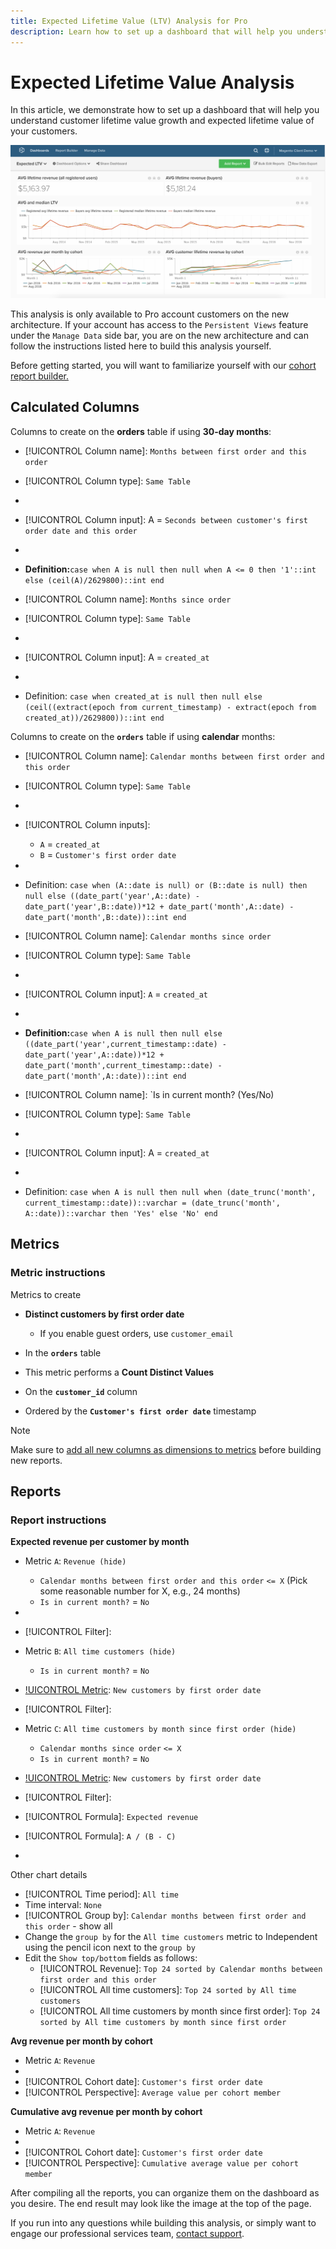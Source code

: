 ```yaml
---
title: Expected Lifetime Value (LTV) Analysis for Pro
description: Learn how to set up a dashboard that will help you understand customer lifetime value growth and expected lifetime value of your customers. 
---
```

# Expected Lifetime Value Analysis

In this article, we demonstrate how to set up a dashboard that will help you understand customer lifetime value growth and expected lifetime value of your customers. 

![](../../assets/exp-lifetim-value-anyalysis.png)

This analysis is only available to Pro account customers on the new architecture. If your account has access to the `Persistent Views` feature under the `Manage Data` side bar, you are on the new architecture and can follow the instructions listed here to build this analysis yourself.

Before getting started, you will want to familiarize yourself with our [cohort report builder.](../dev-reports/cohort-rpt-bldr.md)

## Calculated Columns

Columns to create on the **orders** table if using **30-day months**:

* [!UICONTROL Column name]: `Months between first order and this order`
* [!UICONTROL Column type]: `Same Table`
* [!UICONTROL Column equation]: `CALCULATION`
* [!UICONTROL Column input]: A = `Seconds between customer's first order date and this order`
* [!UICONTROL Datatype]: `Integer`
* **Definition:**`case when A is null then null when A <= 0 then '1'::int else (ceil(A)/2629800)::int end`

* [!UICONTROL Column name]: `Months since order`
* [!UICONTROL Column type]: `Same Table`
* [!UICONTROL Column equation]: `CALCULATION`
* [!UICONTROL Column input]: A = `created_at`
* [!UICONTROL Datatype]: `Integer`
* Definition: `case when created_at is null then null else (ceil((extract(epoch from current_timestamp) - extract(epoch from created_at))/2629800))::int end`

Columns to create on the **`orders`** table if using **calendar** months:

* [!UICONTROL Column name]: `Calendar months between first order and this order`
* [!UICONTROL Column type]: `Same Table`
* [!UICONTROL Column equation]: `CALCULATION`
* [!UICONTROL Column inputs]:
  * `A` = `created_at`
  * `B` = `Customer's first order date`

* [!UICONTROL Datatype]: `Integer`
* Definition: `case when (A::date is null) or (B::date is null) then null else ((date_part('year',A::date) - date_part('year',B::date))*12 + date_part('month',A::date) - date_part('month',B::date))::int end`

* [!UICONTROL Column name]: `Calendar months since order`
* [!UICONTROL Column type]: `Same Table`
* [!UICONTROL Column equation]: `CALCULATION`
* [!UICONTROL Column input]: `A` = `created_at`
* [!UICONTROL Datatype]: `Integer`
* **Definition:**`case when A is null then null else ((date_part('year',current_timestamp::date) - date_part('year',A::date))*12 + date_part('month',current_timestamp::date) - date_part('month',A::date))::int end`

* [!UICONTROL Column name]: `Is in current month? (Yes/No)
* [!UICONTROL Column type]: `Same Table`
* [!UICONTROL Column equation]: `CALCULATION`
* [!UICONTROL Column input]: A = `created_at`
* [!UICONTROL Datatype]: `String`
* Definition: `case when A is null then null when (date_trunc('month', current_timestamp::date))::varchar = (date_trunc('month', A::date))::varchar then 'Yes' else 'No' end`

## Metrics

### Metric instructions

Metrics to create

* **Distinct customers by first order date**
  * If you enable guest orders, use `customer_email`

* In the **`orders`** table
* This metric performs a **Count Distinct Values**
* On the **`customer_id`** column
* Ordered by the **`Customer's first order date`** timestamp

>[!NOTE]
>
>Make sure to [add all new columns as dimensions to metrics](../../data-analyst/data-warehouse-mgr/manage-data-dimensions-metrics.md) before building new reports.

## Reports

### Report instructions

**Expected revenue per customer by month**

* Metric `A`: `Revenue (hide)`
  * `Calendar months between first order and this order` `<= X` (Pick some reasonable number for X, e.g., 24 months)
  * `Is in current month?` = `No`

* [!UICONTROL Metric]: `Revenue`
* [!UICONTROL Filter]:

* Metric `B`: `All time customers (hide)`
  * `Is in current month?` = `No`

* [!UICONTROL Metric]: `New customers by first order date`
* [!UICONTROL Filter]:

* Metric `C`: `All time customers by month since first order (hide)`
  * `Calendar months since order` `<= X`
  * `Is in current month?` = `No`

* [!UICONTROL Metric]: `New customers by first order date`
* [!UICONTROL Filter]:

* [!UICONTROL Formula]: `Expected revenue`
* [!UICONTROL Formula]: `A / (B - C)`
* [!UICONTROL Format]: `Currency`

Other chart details

* [!UICONTROL Time period]: `All time`
* Time interval: `None`
* [!UICONTROL Group by]: `Calendar months between first order and this order` - show all
* Change the `group by` for the `All time customers` metric to Independent using the pencil icon next to the `group by`
* Edit the `Show top/bottom` fields as follows:
  * [!UICONTROL Revenue]: `Top 24 sorted by Calendar months between first order and this order`
  * [!UICONTROL All time customers]: `Top 24 sorted by All time customers`
  * [!UICONTROL All time customers by month since first order]: `Top 24 sorted by All time customers by month since first order`

**Avg revenue per month by cohort**

* Metric `A`: `Revenue`
* [!UICONTROL Metric view]: `Cohort`
* [!UICONTROL Cohort date]: `Customer's first order date`
* [!UICONTROL Perspective]: `Average value per cohort member`

**Cumulative avg revenue per month by cohort**

* Metric `A`: `Revenue`
* [!UICONTROL Metric view]: `Cohort`
* [!UICONTROL Cohort date]: `Customer's first order date`
* [!UICONTROL Perspective]: `Cumulative average value per cohort member`

After compiling all the reports, you can organize them on the dashboard as you desire. The end result may look like the image at the top of the page.

If you run into any questions while building this analysis, or simply want to engage our professional services team, [contact support](../../getting-started/support.md).